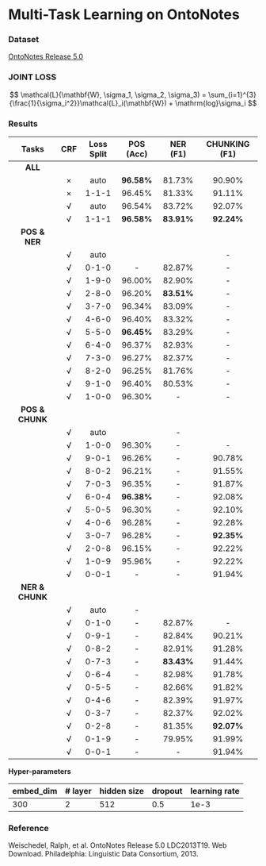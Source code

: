 # Multi-Task Learning on OntoNotes

### Dataset

[OntoNotes Release 5.0](https://catalog.ldc.upenn.edu/LDC2013T19)

### JOINT LOSS

$$
\mathcal{L}(\mathbf{W}, \sigma_1, \sigma_2, \sigma_3) = \sum_{i=1}^{3}{\frac{1}{\sigma_i^2}}\mathcal{L}_i(\mathbf{W}) + \mathrm{log}\sigma_i
$$

### Results

|      Tasks      | CRF  | Loss Split | POS (Acc)  |  NER (F1)  | CHUNKING (F1) |
| :-------------: | :--: | :--------: | :--------: | :--------: | :-----------: |
|     **ALL**     |      |            |            |            |               |
|                 |  ×   |    auto    | **96.58%** |   81.73%   |    90.90%     |
|                 |  ×   |   1-1-1    |   96.45%   |   81.33%   |    91.11%     |
|                 |  √   |    auto    |   96.54%   |   83.72%   |    92.07%     |
|                 |  √   |   1-1-1    | **96.58%** | **83.91%** |  **92.24%**   |
|  **POS & NER**  |      |            |            |            |               |
|                 |  √   |    auto    |            |            |       -       |
|                 |  √   |   0-1-0    |     -      |   82.87%   |       -       |
|                 |  √   |   1-9-0    |   96.00%   |   82.90%   |       -       |
|                 |  √   |   2-8-0    |   96.20%   | **83.51%** |       -       |
|                 |  √   |   3-7-0    |   96.34%   |   83.09%   |       -       |
|                 |  √   |   4-6-0    |   96.40%   |   83.32%   |       -       |
|                 |  √   |   5-5-0    | **96.45%** |   83.29%   |       -       |
|                 |  √   |   6-4-0    |   96.37%   |   82.93%   |       -       |
|                 |  √   |   7-3-0    |   96.27%   |   82.37%   |       -       |
|                 |  √   |   8-2-0    |   96.25%   |   81.76%   |       -       |
|                 |  √   |   9-1-0    |   96.40%   |   80.53%   |       -       |
|                 |  √   |   1-0-0    |   96.30%   |     -      |       -       |
| **POS & CHUNK** |      |            |            |            |               |
|                 |  √   |    auto    |            |     -      |               |
|                 |  √   |   1-0-0    |   96.30%   |     -      |       -       |
|                 |  √   |   9-0-1    |   96.26%   |     -      |    90.78%     |
|                 |  √   |   8-0-2    |   96.21%   |     -      |    91.55%     |
|                 |  √   |   7-0-3    |   96.35%   |     -      |    91.87%     |
|                 |  √   |   6-0-4    | **96.38%** |     -      |    92.08%     |
|                 |  √   |   5-0-5    |   96.30%   |     -      |    92.10%     |
|                 |  √   |   4-0-6    |   96.28%   |     -      |    92.28%     |
|                 |  √   |   3-0-7    |   96.28%   |     -      |  **92.35%**   |
|                 |  √   |   2-0-8    |   96.15%   |     -      |    92.22%     |
|                 |  √   |   1-0-9    |   95.96%   |     -      |    92.22%     |
|                 |  √   |   0-0-1    |     -      |     -      |    91.94%     |
| **NER & CHUNK** |      |            |            |            |               |
|                 |  √   |    auto    |     -      |            |               |
|                 |  √   |   0-1-0    |     -      |   82.87%   |       -       |
|                 |  √   |   0-9-1    |     -      |   82.84%   |    90.21%     |
|                 |  √   |   0-8-2    |     -      |   82.91%   |    91.28%     |
|                 |  √   |   0-7-3    |     -      | **83.43%** |    91.44%     |
|                 |  √   |   0-6-4    |     -      |   82.98%   |    91.78%     |
|                 |  √   |   0-5-5    |     -      |   82.66%   |    91.82%     |
|                 |  √   |   0-4-6    |     -      |   82.39%   |    91.97%     |
|                 |  √   |   0-3-7    |     -      |   82.37%   |    92.02%     |
|                 |  √   |   0-2-8    |     -      |   81.35%   |  **92.07%**   |
|                 |  √   |   0-1-9    |     -      |   79.95%   |    91.99%     |
|                 |  √   |   0-0-1    |     -      |     -      |    91.94%     |

**Hyper-parameters**

| embed_dim | # layer | hidden size | dropout | learning rate |
| --------- | ------- | ----------- | ------- | ------------- |
| 300       | 2       | 512         | 0.5     | 1e-3          |



### Reference

Weischedel, Ralph, et al. OntoNotes Release 5.0 LDC2013T19. Web Download. Philadelphia: Linguistic Data Consortium, 2013.

